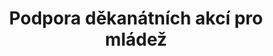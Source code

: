 ---
id: 5678502c-0bc2-4833-915e-9ce70a740061
title: "Podpora děkanátních akcí pro mládež"
price: 6000
year: 2019
description: "Mezi námi děvčaty, Podzimní víkendovka, Puťák"
kouskovani: true
locationName: undefined
position:
  lng: 18.256962353568
  lat: 49.83101604334554
---
